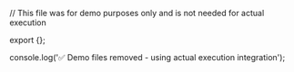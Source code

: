 // This file was for demo purposes only and is not needed for actual execution

export {};

console.log('✅ Demo files removed - using actual execution integration');
